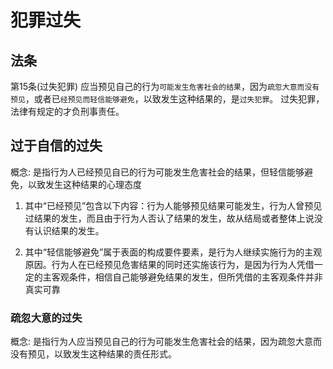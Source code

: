 # 犯罪过失

## 法条

第15条(过失犯罪) 应当预见自己的行为`可能发生危害社会的结果`，因为`疏忽大意而没有预见`，或者已`经预见而轻信能够避免`，以致发生这种结果的，是`过失犯罪`。
过失犯罪，法律有规定的才负刑事责任。


## 过于自信的过失

概念: 是指行为人已经预见自已的行为可能发生危害社会的结果，但轻信能够避免，以致发生这种结果的心理态度

1. 其中“已经预见”包含以下内容：行为人能够预见结果可能发生，行为人曾预见过结果的发生，而且由于行为人否认了结果的发生，故从结局或者整体上说没有认识结果的发生。

2. 其中“轻信能够避免”属于表面的构成要件要素，是行为人继续实施行为的主观原因。行为人在已经预见危害结果的同时还实施该行为，是因为行为人凭借一定的主客观条件，相信自己能够避免结果的发生，但所凭借的主客观条件并非真实可靠


### 疏忽大意的过失

概念: 是指行为人应当预见自己的行为可能发生危害社会的结果，因为疏忽大意而没有预见，以致发生这种结果的责任形式。